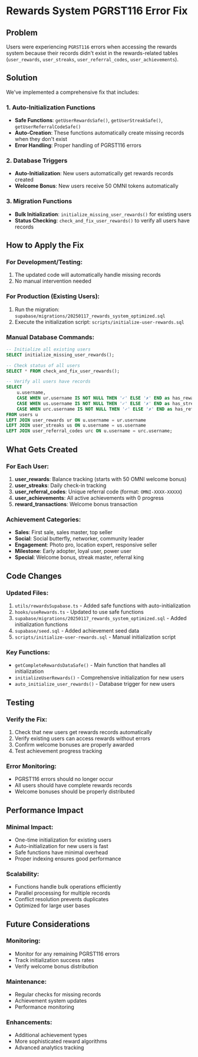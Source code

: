 # Rewards System PGRST116 Error Fix

## Problem
Users were experiencing `PGRST116` errors when accessing the rewards system because their records didn't exist in the rewards-related tables (`user_rewards`, `user_streaks`, `user_referral_codes`, `user_achievements`).

## Solution
We've implemented a comprehensive fix that includes:

### 1. Auto-Initialization Functions
- **Safe Functions**: `getUserRewardsSafe()`, `getUserStreakSafe()`, `getUserReferralCodeSafe()`
- **Auto-Creation**: These functions automatically create missing records when they don't exist
- **Error Handling**: Proper handling of PGRST116 errors

### 2. Database Triggers
- **Auto-Initialization**: New users automatically get rewards records created
- **Welcome Bonus**: New users receive 50 OMNI tokens automatically

### 3. Migration Functions
- **Bulk Initialization**: `initialize_missing_user_rewards()` for existing users
- **Status Checking**: `check_and_fix_user_rewards()` to verify all users have records

## How to Apply the Fix

### For Development/Testing:
1. The updated code will automatically handle missing records
2. No manual intervention needed

### For Production (Existing Users):
1. Run the migration: `supabase/migrations/20250117_rewards_system_optimized.sql`
2. Execute the initialization script: `scripts/initialize-user-rewards.sql`

### Manual Database Commands:
```sql
-- Initialize all existing users
SELECT initialize_missing_user_rewards();

-- Check status of all users
SELECT * FROM check_and_fix_user_rewards();

-- Verify all users have records
SELECT 
    u.username,
    CASE WHEN ur.username IS NOT NULL THEN '✓' ELSE '✗' END as has_rewards,
    CASE WHEN us.username IS NOT NULL THEN '✓' ELSE '✗' END as has_streak,
    CASE WHEN urc.username IS NOT NULL THEN '✓' ELSE '✗' END as has_referral_code
FROM users u
LEFT JOIN user_rewards ur ON u.username = ur.username
LEFT JOIN user_streaks us ON u.username = us.username
LEFT JOIN user_referral_codes urc ON u.username = urc.username;
```

## What Gets Created

### For Each User:
1. **user_rewards**: Balance tracking (starts with 50 OMNI welcome bonus)
2. **user_streaks**: Daily check-in tracking
3. **user_referral_codes**: Unique referral code (format: `OMNI-XXXX-XXXXX`)
4. **user_achievements**: All active achievements with 0 progress
5. **reward_transactions**: Welcome bonus transaction

### Achievement Categories:
- **Sales**: First sale, sales master, top seller
- **Social**: Social butterfly, networker, community leader
- **Engagement**: Photo pro, location expert, responsive seller
- **Milestone**: Early adopter, loyal user, power user
- **Special**: Welcome bonus, streak master, referral king

## Code Changes

### Updated Files:
1. `utils/rewardsSupabase.ts` - Added safe functions with auto-initialization
2. `hooks/useRewards.ts` - Updated to use safe functions
3. `supabase/migrations/20250117_rewards_system_optimized.sql` - Added initialization functions
4. `supabase/seed.sql` - Added achievement seed data
5. `scripts/initialize-user-rewards.sql` - Manual initialization script

### Key Functions:
- `getCompleteRewardsDataSafe()` - Main function that handles all initialization
- `initializeUserRewards()` - Comprehensive initialization for new users
- `auto_initialize_user_rewards()` - Database trigger for new users

## Testing

### Verify the Fix:
1. Check that new users get rewards records automatically
2. Verify existing users can access rewards without errors
3. Confirm welcome bonuses are properly awarded
4. Test achievement progress tracking

### Error Monitoring:
- PGRST116 errors should no longer occur
- All users should have complete rewards records
- Welcome bonuses should be properly distributed

## Performance Impact

### Minimal Impact:
- One-time initialization for existing users
- Auto-initialization for new users is fast
- Safe functions have minimal overhead
- Proper indexing ensures good performance

### Scalability:
- Functions handle bulk operations efficiently
- Parallel processing for multiple records
- Conflict resolution prevents duplicates
- Optimized for large user bases

## Future Considerations

### Monitoring:
- Monitor for any remaining PGRST116 errors
- Track initialization success rates
- Verify welcome bonus distribution

### Maintenance:
- Regular checks for missing records
- Achievement system updates
- Performance monitoring

### Enhancements:
- Additional achievement types
- More sophisticated reward algorithms
- Advanced analytics tracking 